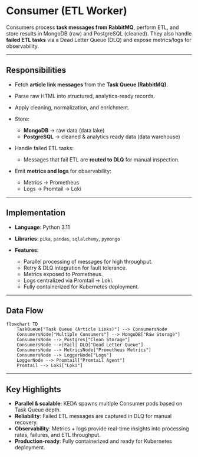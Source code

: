 # Consumer (ETL Worker)

Consumers process **task messages from RabbitMQ**, perform ETL, and store results in MongoDB (raw) and PostgreSQL (cleaned). They also handle **failed ETL tasks** via a Dead Letter Queue (DLQ) and expose metrics/logs for observability.

---

## Responsibilities

- Fetch **article link messages** from the **Task Queue (RabbitMQ)**.
- Parse raw HTML into structured, analytics-ready records.
- Apply cleaning, normalization, and enrichment.
- Store:
    - **MongoDB** → raw data (data lake)
    - **PostgreSQL** → cleaned & analytics ready data (data warehouse)
- Handle failed ETL tasks:

    - Messages that fail ETL are **routed to DLQ** for manual inspection.

- Emit **metrics and logs** for observability:

    - Metrics → Prometheus
    - Logs → Promtail → Loki

---

## Implementation

- **Language**: Python 3.11
- **Libraries**: `pika`, `pandas`, `sqlalchemy`, `pymongo`
- **Features**:

  * Parallel processing of messages for high throughput.
  * Retry & DLQ integration for fault tolerance.
  * Metrics exposed to Prometheus.
  * Logs centralized via Promtail → Loki.
  * Fully containerized for Kubernetes deployment.

---

## Data Flow

```mermaid
flowchart TD
    TaskQueue["Task Queue (Article Links)"] --> ConsumersNode
    ConsumersNode["Multiple Consumers"] --> MongoDB["Raw Storage"]
    ConsumersNode --> Postgres["Clean Storage"]
    ConsumersNode -->|Fail| DLQ["Dead Letter Queue"]
    ConsumersNode --> MetricsNode["Prometheus Metrics"]
    ConsumersNode --> LoggerNode["Logs"]
    LoggerNode --> Promtail["Promtail Agent"]
    Promtail --> Loki["Loki"]
```

----

## Key Highlights

* **Parallel & scalable**: KEDA spawns multiple Consumer pods based on Task Queue depth.
* **Reliability**: Failed ETL messages are captured in DLQ for manual recovery.
* **Observability**: Metrics + logs provide real-time insights into processing rates, failures, and ETL throughput.
* **Production-ready**: Fully containerized and ready for Kubernetes deployment.
